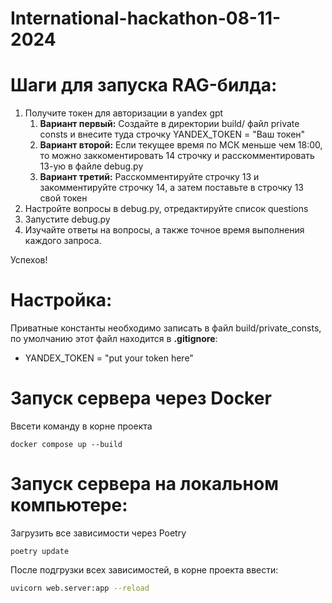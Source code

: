 # International-hackathon-08-11-2024

# Шаги для запуска RAG-билда:
1. Получите токен для авторизации в yandex gpt
   1. **Вариант первый:** Создайте в директории build/ файл private consts и внесите туда строчку YANDEX_TOKEN = "Ваш токен"
   2. **Вариант второй:** Если текущее время по МСК меньше чем 18:00, то можно заккоментировать 14 строчку и расскомментировать 13-ую в файле debug.py
   3. **Вариант третий:** Расскомментируйте строчку 13 и закомментируйте строчку 14, а затем поставьте в строчку 13 свой токен
2. Настройте вопросы в debug.py, отредактируйте список questions
3. Запустите debug.py
4. Изучайте ответы на вопросы, а также точное время выполнения каждого запроса.

Успехов!
# Настройка:

Приватные константы необходимо записать в файл build/private_consts, по умолчанию этот файл находится в **.gitignore**:
- YANDEX_TOKEN = "put your token here"

# Запуск сервера через Docker
Ввсети команду в корне проекта
```
docker compose up --build
```

# Запуск сервера на локальном компьютере:
Загрузить все зависимости через Poetry
```
poetry update
```

После подгрузки всех зависимостей, в корне проекта ввести:
```bash
uvicorn web.server:app --reload
```